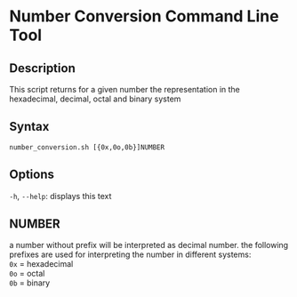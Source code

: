 # Number Conversion Command Line Tool
## Description
This script returns for a given number the representation in the hexadecimal, decimal, octal and binary system

## Syntax
`number_conversion.sh [{0x,0o,0b}]NUMBER`

## Options
`-h`, `--help`: displays this text

## NUMBER
a number without prefix will be interpreted as decimal number.
the following prefixes are used for interpreting the number in different systems:  
`0x` = hexadecimal  
`0o` = octal  
`0b` = binary
